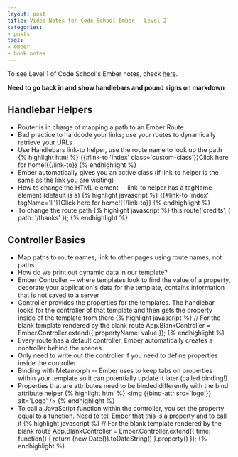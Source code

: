 ```yaml
---
layout: post
title: Video Notes for Code School Ember - Level 2
categories:
- posts
tags:
- ember
- book notes
---
```


To see Level 1 of Code School's Ember notes, check [here](http://landonmarder.com/posts/2014/05/23/code-school-ember-level-1/).

**Need to go back in and show handlebars and pound signs on markdown**

Handlebar Helpers
---
- Router is in charge of mapping a path to an Ember Route
- Bad practice to hardcode your links; use your routes to dynamically retrieve your URLs
- Use Handlebars link-to helper, use the route name to look up the path
{% highlight html %}
{{#link-to 'index' class='custom-class'}}Click here for home!{{/link-to}}
{% endhighlight %}
- Ember automatically gives you an active class (if link-to helper is the same as the link you are visiting)
- How to change the HTML element -- link-to helper has a tagName element (default is a)
{% highlight javascript %}
{{#link-to 'index' tagName='li'}}Click here for home!{{/link-to}}
{% endhighlight %}
- To change the route path
{% highlight javascript %}
this.route('credits', { path: '/thanks' });
{% endhighlight %}

Controller Basics
---
- Map paths to route names; link to other pages using route names, not paths
- How do we print out dynamic data in our template?
- Ember Controller -- where templates look to find the value of a property,
decorate your application's data for the template, contains information that is not saved to a server
- Controller provides the properties for the templates. The handlebar looks for the controller of that
template and then gets the property inside of the template from there
{% highlight javascript %}
// For the blank template rendered by the blank route
App.BlankController = Ember.Controller.extend({
  propertyName: value
});
{% endhighlight %}
- Every route has a default controller, Ember automatically creates a controller behind the scenes
- Only need to write out the controller if you need to define properties inside the controller
- Binding with Metamorph -- Ember uses to keep tabs on properties within your template so it
can potentially update it later (called binding!)
- Properties that are attributes need to be binded differently with the bind attribute helper
{% highlight html %}
<img {{bind-attr src='logo'}} alt='Logo' />
{% endhighlight %}
- To call a JavaScript function within the controller, you set the property equal to a function.
Need to tell Ember that this is a property and to call it
{% highlight javascript %}
// For the blank template rendered by the blank route
App.BlankController = Ember.Controller.extend({
  time: function() {
    return (new Date()).toDateString()
  }.property()
});
{% endhighlight %}
